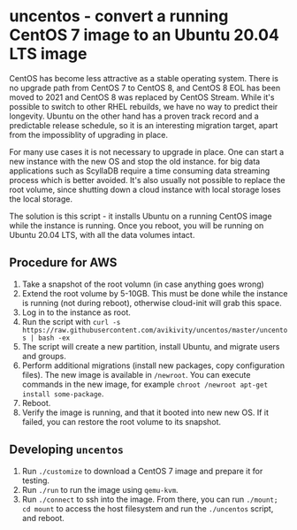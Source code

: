 # uncentos - convert a running CentOS 7 image to an Ubuntu 20.04 LTS image

CentOS has become less attractive as a stable operating system.
There is no upgrade path from CentOS 7 to CentOS 8, and CentOS 8
EOL has been moved to 2021 and CentOS 8 was replaced by CentOS
Stream. While it's possible to switch to other RHEL rebuilds,
we have no way to predict their longevity. Ubuntu on the other hand
has a proven track record and a predictable release schedule, so
it is an interesting migration target, apart from the impossiblity
of upgrading in place.

For many use cases it is not necessary to upgrade in place. One
can start a new instance with the new OS and stop the old instance.
for big data applications such as ScyllaDB require a time consuming
data streaming process which is better avoided. It's also usually not
possible to replace the root volume, since shutting down a cloud
instance with local storage loses the local storage.

The solution is this script - it installs Ubuntu on a running CentOS
image while the instance is running. Once you reboot, you will be
running on Ubuntu 20.04 LTS, with all the data volumes intact.

## Procedure for AWS

 1. Take a snapshot of the root volumn (in case anything goes wrong)
 2. Extend the root volume by 5-10GB. This must be done while the instance is running (not during reboot), otherwise cloud-init will grab this space.
 3. Log in to the instance as root.
 4. Run the script with `curl -s https://raw.githubusercontent.com/avikivity/uncentos/master/uncentos | bash -ex`
 5. The script will create a new partition, install Ubuntu, and migrate users and groups.
 6. Perform additional migrations (install new packages, copy configuration files). The new image is available in `/newroot`. You can execute commands in the new image, for example `chroot /newroot apt-get install some-package`.
 7. Reboot.
 8. Verify the image is running, and that it booted into new new OS. If it failed, you can restore the root volume to its snapshot.

## Developing `uncentos`

 1. Run `./customize` to download a CentOS 7 image and prepare it for testing.
 2. Run `./run` to run the image using `qemu-kvm`.
 3. Run `./connect` to ssh into the image. From there, you can run `./mount; cd mount` to access the host filesystem and run the `./uncentos` script, and reboot.

